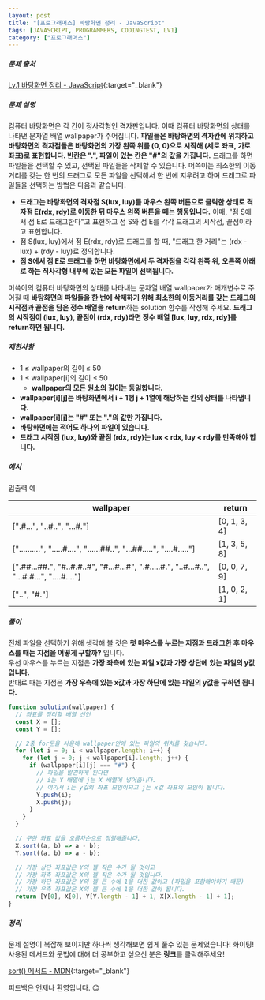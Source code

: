 ```yaml
---
layout: post
title: "[프로그래머스] 바탕화면 정리 - JavaScript"
tags: [JAVASCRIPT, PROGRAMMERS, CODINGTEST, LV1]
category: ["프로그래머스"]
---
```


##### 문제 출처

[Lv.1 바탕화면 정리 - JavaScript](https://school.programmers.co.kr/learn/courses/30/lessons/161990?language=javascript){:target="\_blank"}

##### 문제 설명

컴퓨터 바탕화면은 각 칸이 정사각형인 격자판입니다. 이때 컴퓨터 바탕화면의 상태를 나타낸 문자열 배열 wallpaper가 주어집니다. **파일들은 바탕화면의 격자칸에 위치하고 바탕화면의 격자점들은 바탕화면의 가장 왼쪽 위를 (0, 0)으로 시작해 (세로 좌표, 가로 좌표)로 표현합니다. 빈칸은 ".", 파일이 있는 칸은 "#"의 값을 가집니다.** 드래그를 하면 파일들을 선택할 수 있고, 선택된 파일들을 삭제할 수 있습니다. 머쓱이는 최소한의 이동거리를 갖는 한 번의 드래그로 모든 파일을 선택해서 한 번에 지우려고 하며 드래그로 파일들을 선택하는 방법은 다음과 같습니다.

- **드래그는 바탕화면의 격자점 S(lux, luy)를 마우스 왼쪽 버튼으로 클릭한 상태로 격자점 E(rdx, rdy)로 이동한 뒤 마우스 왼쪽 버튼을 떼는 행동입니다.** 이때, "점 S에서 점 E로 드래그한다"고 표현하고 점 S와 점 E를 각각 드래그의 시작점, 끝점이라고 표현합니다.
- 점 S(lux, luy)에서 점 E(rdx, rdy)로 드래그를 할 때, "드래그 한 거리"는 (rdx - lux) + (rdy - luy)로 정의합니다.
- **점 S에서 점 E로 드래그를 하면 바탕화면에서 두 격자점을 각각 왼쪽 위, 오른쪽 아래로 하는 직사각형 내부에 있는 모든 파일이 선택됩니다.**

머쓱이의 컴퓨터 바탕화면의 상태를 나타내는 문자열 배열 wallpaper가 매개변수로 주어질 때 **바탕화면의 파일들을 한 번에 삭제하기 위해 최소한의 이동거리를 갖는 드래그의 시작점과 끝점을 담은 정수 배열을 return**하는 solution 함수를 작성해 주세요. **드래그의 시작점이 (lux, luy), 끝점이 (rdx, rdy)라면 정수 배열 [lux, luy, rdx, rdy]를 return하면 됩니다.**

##### 제한사항

- 1 ≤ wallpaper의 길이 ≤ 50
- 1 ≤ wallpaper[i]의 길이 ≤ 50
  - **wallpaper의 모든 원소의 길이는 동일합니다.**
- **wallpaper[i][j]는 바탕화면에서 i + 1행 j + 1열에 해당하는 칸의 상태를 나타냅니다.**
- **wallpaper[i][j]는 "#" 또는 "."의 값만 가집니다.**
- **바탕화면에는 적어도 하나의 파일이 있습니다.**
- **드래그 시작점 (lux, luy)와 끝점 (rdx, rdy)는 lux < rdx, luy < rdy를 만족해야 합니다.**

##### 예시

입출력 예

| wallpaper                                                                                   | return       |
| ------------------------------------------------------------------------------------------- | ------------ |
| [".#...", "..#..", "...#."]                                                                 | [0, 1, 3, 4] |
| ["..........", ".....#....", "......##..", "...##.....", "....#....."]                      | [1, 3, 5, 8] |
| [".##...##.", "#..#.#..#", "#...#...#", ".#.....#.", "..#...#..", "...#.#...", "....#...."] | [0, 0, 7, 9] |
| ["..", "#."]                                                                                | [1, 0, 2, 1] |

##### 풀이

전체 파일을 선택하기 위해 생각해 볼 것은 **첫 마우스를 누르는 지점과 드래그한 후 마우스를 때는 지점을 어떻게 구할까?** 입니다.<br/>
우선 마우스를 누르는 지점은 **가장 좌측에 있는 파일 x값과 가장 상단에 있는 파일의 y값 입니다.**<br/>
반대로 때는 지점은 **가장 우측에 있는 x값과 가장 하단에 있는 파일의 y값을 구하면 됩니다.**

```javascript
function solution(wallpaper) {
  // 좌표를 정리할 배열 선언
  const X = [];
  const Y = [];

  // 2중 for문을 사용해 wallpaper안에 있는 파일의 위치를 찾습니다.
  for (let i = 0; i < wallpaper.length; i++) {
    for (let j = 0; j < wallpaper[i].length; j++) {
      if (wallpaper[i][j] === "#") {
        // 파일을 발견하게 된다면
        // i는 Y 배열에 j는 X 배열에 넣어줍니다.
        // 여기서 i는 y값의 좌표 모임이되고 j는 x값 좌표의 모임이 됩니다.
        Y.push(i);
        X.push(j);
      }
    }
  }

  // 구한 좌표 값을 오름차순으로 정렬해줍니다.
  X.sort((a, b) => a - b);
  Y.sort((a, b) => a - b);

  // 가장 상단 좌표값은 Y의 젤 작은 수가 될 것이고
  // 가장 좌측 좌표값은 X의 젤 작은 수가 될 것입니다.
  // 가장 하단 좌표값은 Y의 젤 큰 수에 1을 더한 값이고 (파일을 포함해야하기 때문)
  // 가장 우측 좌표값은 X의 젤 큰 수에 1을 더한 값이 됩니다.
  return [Y[0], X[0], Y[Y.length - 1] + 1, X[X.length - 1] + 1];
}
```

##### 정리

문제 설명이 복잡해 보이지만 하나씩 생각해보면 쉽게 풀수 있는 문제였습니다! 화이팅!<br/>
사용된 메서드와 문법에 대해 더 공부하고 싶으신 분은 **링크**를 클릭해주세요!

[sort() 메서드 - MDN](https://developer.mozilla.org/ko/docs/Web/JavaScript/Reference/Global_Objects/Array/sort){:target="\_blank"}<br />

피드백은 언제나 환영입니다. 😊
